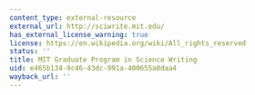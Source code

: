 ```yaml
---
content_type: external-resource
external_url: http://sciwrite.mit.edu/
has_external_license_warning: true
license: https://en.wikipedia.org/wiki/All_rights_reserved
status: ''
title: MIT Graduate Program in Science Writing
uid: e465b134-9c46-43dc-991a-400655a0daa4
wayback_url: ''
---
```

